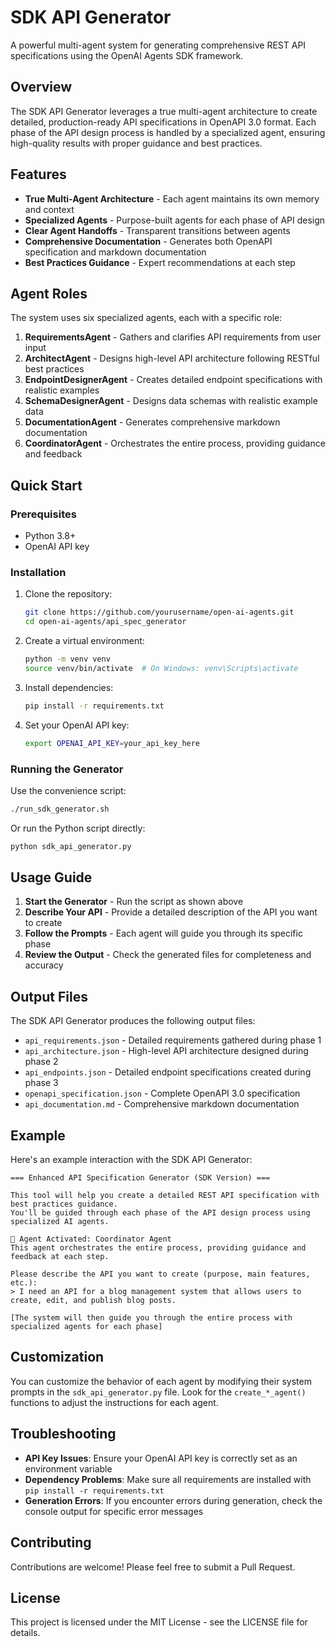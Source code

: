 # SDK API Generator

A powerful multi-agent system for generating comprehensive REST API specifications using the OpenAI Agents SDK framework.

## Overview

The SDK API Generator leverages a true multi-agent architecture to create detailed, production-ready API specifications in OpenAPI 3.0 format. Each phase of the API design process is handled by a specialized agent, ensuring high-quality results with proper guidance and best practices.

## Features

- **True Multi-Agent Architecture** - Each agent maintains its own memory and context
- **Specialized Agents** - Purpose-built agents for each phase of API design
- **Clear Agent Handoffs** - Transparent transitions between agents
- **Comprehensive Documentation** - Generates both OpenAPI specification and markdown documentation
- **Best Practices Guidance** - Expert recommendations at each step

## Agent Roles

The system uses six specialized agents, each with a specific role:

1. **RequirementsAgent** - Gathers and clarifies API requirements from user input
2. **ArchitectAgent** - Designs high-level API architecture following RESTful best practices
3. **EndpointDesignerAgent** - Creates detailed endpoint specifications with realistic examples
4. **SchemaDesignerAgent** - Designs data schemas with realistic example data
5. **DocumentationAgent** - Generates comprehensive markdown documentation
6. **CoordinatorAgent** - Orchestrates the entire process, providing guidance and feedback

## Quick Start

### Prerequisites

- Python 3.8+
- OpenAI API key

### Installation

1. Clone the repository:
   ```bash
   git clone https://github.com/yourusername/open-ai-agents.git
   cd open-ai-agents/api_spec_generator
   ```

2. Create a virtual environment:
   ```bash
   python -m venv venv
   source venv/bin/activate  # On Windows: venv\Scripts\activate
   ```

3. Install dependencies:
   ```bash
   pip install -r requirements.txt
   ```

4. Set your OpenAI API key:
   ```bash
   export OPENAI_API_KEY=your_api_key_here
   ```

### Running the Generator

Use the convenience script:
```bash
./run_sdk_generator.sh
```

Or run the Python script directly:
```bash
python sdk_api_generator.py
```

## Usage Guide

1. **Start the Generator** - Run the script as shown above
2. **Describe Your API** - Provide a detailed description of the API you want to create
3. **Follow the Prompts** - Each agent will guide you through its specific phase
4. **Review the Output** - Check the generated files for completeness and accuracy

## Output Files

The SDK API Generator produces the following output files:

- `api_requirements.json` - Detailed requirements gathered during phase 1
- `api_architecture.json` - High-level API architecture designed during phase 2
- `api_endpoints.json` - Detailed endpoint specifications created during phase 3
- `openapi_specification.json` - Complete OpenAPI 3.0 specification
- `api_documentation.md` - Comprehensive markdown documentation

## Example

Here's an example interaction with the SDK API Generator:

```
=== Enhanced API Specification Generator (SDK Version) ===

This tool will help you create a detailed REST API specification with best practices guidance.
You'll be guided through each phase of the API design process using specialized AI agents.

🔄 Agent Activated: Coordinator Agent
This agent orchestrates the entire process, providing guidance and feedback at each step.

Please describe the API you want to create (purpose, main features, etc.):
> I need an API for a blog management system that allows users to create, edit, and publish blog posts.

[The system will then guide you through the entire process with specialized agents for each phase]
```

## Customization

You can customize the behavior of each agent by modifying their system prompts in the `sdk_api_generator.py` file. Look for the `create_*_agent()` functions to adjust the instructions for each agent.

## Troubleshooting

- **API Key Issues**: Ensure your OpenAI API key is correctly set as an environment variable
- **Dependency Problems**: Make sure all requirements are installed with `pip install -r requirements.txt`
- **Generation Errors**: If you encounter errors during generation, check the console output for specific error messages

## Contributing

Contributions are welcome! Please feel free to submit a Pull Request.

## License

This project is licensed under the MIT License - see the LICENSE file for details.
